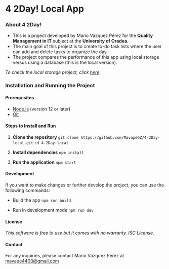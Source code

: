 # 4 2Day! Local App

### About 4 2Day!

- This is a project developed by Mario Vázquez Pérez for the **Quality Management in IT** subject at the **University of Oradea**.
- The main goal of this project is to create to-do task lists where the user can add and delete tasks to organize the day.
- The project compares the performance of this app using local storage versus using a database (this is the local version).


*To check the local storage project, click [here](https://github.com/MavapeGZ/4-2Day-local.git).*

### Installation and Running the Project

#### Prerequisites

- [Node.js](https://nodejs.org/) (version 12 or later)
- [Git](https://git-scm.com/)

#### Steps to Install and Run

1. **Clone the repository**
`git clone https://github.com/MavapeGZ/4-2Day-local.git`
   `cd 4-2Day-local`
   
2. **Install dependencies**
`npm install`

3. **Run the application**
 `npm start`
 
#### Development
If you want to make changes or further develop the project, you can use the following commands:

- Build the app
`npm run build` 

- Run in development mode
`npm run dev`

#### License
*This software is free to use but it comes with no warranty. ISC License.*

#### Contact
For any inquiries, please contact Mario Vázquez Pérez at mavape4403@gmail.com
